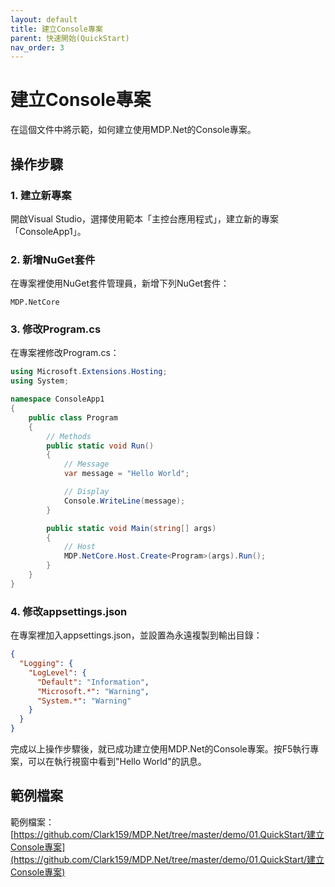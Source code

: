 ```yaml
---
layout: default
title: 建立Console專案
parent: 快速開始(QuickStart)
nav_order: 3
---
```


# 建立Console專案

在這個文件中將示範，如何建立使用MDP.Net的Console專案。

## 操作步驟

### 1. 建立新專案

開啟Visual Studio，選擇使用範本「主控台應用程式」，建立新的專案「ConsoleApp1」。

### 2. 新增NuGet套件

在專案裡使用NuGet套件管理員，新增下列NuGet套件：

```
MDP.NetCore
```

### 3. 修改Program.cs

在專案裡修改Program.cs：

```csharp
using Microsoft.Extensions.Hosting;
using System;

namespace ConsoleApp1
{
    public class Program
    {
        // Methods
        public static void Run()
        {
            // Message
            var message = "Hello World";

            // Display
            Console.WriteLine(message);
        }

        public static void Main(string[] args)
        {
            // Host
            MDP.NetCore.Host.Create<Program>(args).Run();
        }
    }
}
```

### 4. 修改appsettings.json

在專案裡加入appsettings.json，並設置為永遠複製到輸出目錄：

```json
{
  "Logging": {
    "LogLevel": {
      "Default": "Information",
      "Microsoft.*": "Warning",
      "System.*": "Warning"
    }
  }
}
```

完成以上操作步驟後，就已成功建立使用MDP.Net的Console專案。按F5執行專案，可以在執行視窗中看到"Hello World"的訊息。

## 範例檔案

範例檔案：[https://github.com/Clark159/MDP.Net/tree/master/demo/01.QuickStart/建立Console專案](https://github.com/Clark159/MDP.Net/tree/master/demo/01.QuickStart/建立Console專案)
